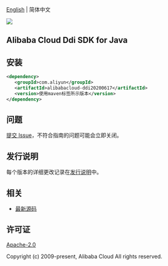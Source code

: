 [English](README.md) | 简体中文

![](https://aliyunsdk-pages.alicdn.com/icons/AlibabaCloud.svg)

## Alibaba Cloud Ddi SDK for Java

## 安装

```xml
<dependency>
   <groupId>com.aliyun</groupId>
   <artifactId>alibabacloud-ddi20200617</artifactId>
   <version>使用maven标签所示版本</version>
</dependency>
```

## 问题

[提交 Issue](https://github.com/aliyun/alibabacloud-java-async-sdk/issues/new)，不符合指南的问题可能会立即关闭。

## 发行说明

每个版本的详细更改记录在[发行说明](./ChangeLog.txt)中。

## 相关

- [最新源码](https://github.com/aliyun/alibabacloud-async-java-sdk/)

## 许可证

[Apache-2.0](http://www.apache.org/licenses/LICENSE-2.0)

Copyright (c) 2009-present, Alibaba Cloud All rights reserved.
